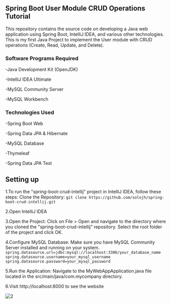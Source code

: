 ## Spring Boot User Module CRUD Operations Tutorial
This repository contains the source code on developing a Java web application using Spring Boot, IntelliJ IDEA, and various other technologies. 
This is my first Java Project to implement the User module with CRUD operations (Create, Read, Update, and Delete).

### Software Programs Required
-Java Development Kit (OpenJDK)

-IntelliJ IDEA Ultimate

-MySQL Community Server

-MySQL Workbench

### Technologies Used
-Spring Boot Web

-Spring Data JPA & Hibernate

-MySQL Database

-Thymeleaf

-Spring Data JPA Test

## Setting up

1.To run the "spring-boot-crud-intellij" project in IntelliJ IDEA, follow these steps:
Clone the Repository: 
```git clone https://github.com/solojh/spring-boot-crud-intellij.git```

2.Open IntelliJ IDEA

3.Open the Project: Click on File > Open and navigate to the directory where you cloned the "spring-boot-crud-intellij" repository. Select the root folder of the project and click OK.

4.Configure MySQL Database: Make sure you have MySQL Community Server installed and running on your system. 
```spring.datasource.url=jdbc:mysql://localhost:3306/your_database_name```
```spring.datasource.username=your_mysql_username```
```spring.datasource.password=your_mysql_password```

5.Run the Application: Navigate to the MyWebAppApplication.java file located in the src/main/java/com.mycompany directory. 

6.Visit http://localhost:8000 to see the website

![2](https://github.com/solojh/Spring-Boot-CRUD-Java-Employee-Management-System/assets/97234810/6ab25cb9-2670-46e5-8edf-6d878a75fa69)



